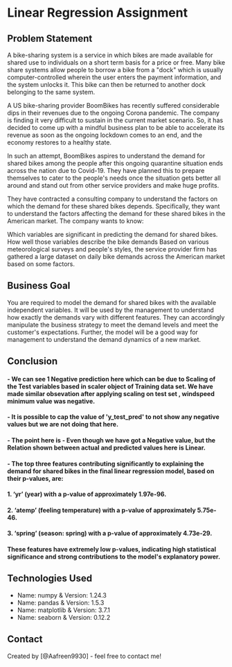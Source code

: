 # Linear Regression Assignment 
## Problem Statement
A bike-sharing system is a service in which bikes are made available for shared use to individuals on a short term basis for a price or free. Many bike share systems allow people to borrow a bike from a "dock" which is usually computer-controlled wherein the user enters the payment information, and the system unlocks it. This bike can then be returned to another dock belonging to the same system.

A US bike-sharing provider BoomBikes has recently suffered considerable dips in their revenues due to the ongoing Corona pandemic. The company is finding it very difficult to sustain in the current market scenario. So, it has decided to come up with a mindful business plan to be able to accelerate its revenue as soon as the ongoing lockdown comes to an end, and the economy restores to a healthy state.

In such an attempt, BoomBikes aspires to understand the demand for shared bikes among the people after this ongoing quarantine situation ends across the nation due to Covid-19. They have planned this to prepare themselves to cater to the people's needs once the situation gets better all around and stand out from other service providers and make huge profits.

They have contracted a consulting company to understand the factors on which the demand for these shared bikes depends. Specifically, they want to understand the factors affecting the demand for these shared bikes in the American market. The company wants to know:

Which variables are significant in predicting the demand for shared bikes.
How well those variables describe the bike demands
Based on various meteorological surveys and people's styles, the service provider firm has gathered a large dataset on daily bike demands across the American market based on some factors.

## Business Goal
You are required to model the demand for shared bikes with the available independent variables. It will be used by the management to understand how exactly the demands vary with different features. They can accordingly manipulate the business strategy to meet the demand levels and meet the customer's expectations. Further, the model will be a good way for management to understand the demand dynamics of a new market. 

## Conclusion
#### - We can see 1 Negative prediction here which can be due to Scaling of the Test variables based in scaler object of Training data set. We have made similar obsevation after applying scaling on test set , windspeed minimum value was negative.
#### - It is possible to cap the value of 'y_test_pred' to not show any negative values but we are not doing that here.
#### - The point here is - Even though we have got a Negative value, but the Relation shown between actual and predicted values here is Linear.
#### - The top three features contributing significantly to explaining the demand for shared bikes in the final linear regression model, based on their p-values, are:
####          1.	‘yr’ (year) with a p-value of approximately 1.97e-96.
####          2.	‘atemp’ (feeling temperature) with a p-value of approximately 5.75e-46.
####          3.	‘spring’ (season: spring) with a p-value of approximately 4.73e-29.
#### These features have extremely low p-values, indicating high statistical significance and strong contributions to the model's explanatory power.

## Technologies Used
- Name: numpy & Version: 1.24.3
- Name: pandas & Version: 1.5.3
- Name: matplotlib & Version: 3.7.1
- Name: seaborn & Version: 0.12.2

## Contact
Created by [@Aafreen9930] - feel free to contact me!
